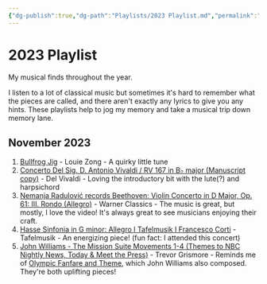 ```yaml
---
{"dg-publish":true,"dg-path":"Playlists/2023 Playlist.md","permalink":"/playlists/2023-playlist/","updated":"2023-11-27T11:14:18.366-05:00"}
---
```


# 2023 Playlist

My musical finds throughout the year. 

I listen to a lot of classical music but sometimes it's hard to remember what the pieces are called, and there aren't exactly any lyrics to give you any hints. These playlists help to jog my memory and take a musical trip down memory lane.
## November 2023

1. [Bullfrog Jig](https://www.youtube.com/watch?v=JFbtRdDwaW0) - Louie Zong - A quirky little tune
2. [Concerto Del Sig. D. Antonio Vivaldi / RV 167 in B♭ major (Manuscript copy)](https://youtu.be/L1c8LhoHuQw?si=0FKy5DHbx3b4z006) - Del Vivaldi - Loving the introductory bit with the lute(?) and harpsichord
3. [Nemanja Radulović records Beethoven: Violin Concerto in D Major, Op. 61: III. Rondo (Allegro)](https://youtu.be/fFncnS7RAiI?si=gZrVAD_SGqhNawIQ) - Warner Classics - The music is great, but mostly, I love the video! It's always great to see musicians enjoying their craft.
4. [Hasse Sinfonia in G minor: Allegro I Tafelmusik I Francesco Corti](https://youtu.be/PKQkDTq5RsM?si=ooQyh5Nb2YOmzD_q) - Tafelmusik - An energizing piece! (fun fact: I attended this concert)
5. [John Williams - The Mission Suite Movements 1-4 (Themes to NBC Nightly News, Today & Meet the Press)](https://youtu.be/cqxNdtMpqUk?si=ockAUhpUm09h6Gmj) - Trevor Grismore - Reminds me of [Olympic Fanfare and Theme](https://youtu.be/WbQDpsx_6sU?si=9y8fEEYD56qyy28N), which John Williams also composed. They're both uplifting pieces!